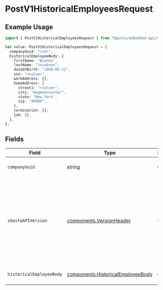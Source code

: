 # PostV1HistoricalEmployeesRequest

## Example Usage

```typescript
import { PostV1HistoricalEmployeesRequest } from "@gusto/embedded-api/models/operations/postv1historicalemployees.js";

let value: PostV1HistoricalEmployeesRequest = {
  companyUuid: "<id>",
  historicalEmployeeBody: {
    firstName: "Bianka",
    lastName: "Jacobson",
    dateOfBirth: "1969-05-22",
    ssn: "<value>",
    workAddress: {},
    homeAddress: {
      street1: "<value>",
      city: "Hegmanncester",
      state: "New York",
      zip: "46086",
    },
    termination: {},
    job: {},
  },
};
```

## Fields

| Field                                                                                                                                                                                                                        | Type                                                                                                                                                                                                                         | Required                                                                                                                                                                                                                     | Description                                                                                                                                                                                                                  |
| ---------------------------------------------------------------------------------------------------------------------------------------------------------------------------------------------------------------------------- | ---------------------------------------------------------------------------------------------------------------------------------------------------------------------------------------------------------------------------- | ---------------------------------------------------------------------------------------------------------------------------------------------------------------------------------------------------------------------------- | ---------------------------------------------------------------------------------------------------------------------------------------------------------------------------------------------------------------------------- |
| `companyUuid`                                                                                                                                                                                                                | *string*                                                                                                                                                                                                                     | :heavy_check_mark:                                                                                                                                                                                                           | The UUID of the company                                                                                                                                                                                                      |
| `xGustoAPIVersion`                                                                                                                                                                                                           | [components.VersionHeader](../../models/components/versionheader.md)                                                                                                                                                         | :heavy_minus_sign:                                                                                                                                                                                                           | Determines the date-based API version associated with your API call. If none is provided, your application's [minimum API version](https://docs.gusto.com/embedded-payroll/docs/api-versioning#minimum-api-version) is used. |
| `historicalEmployeeBody`                                                                                                                                                                                                     | [components.HistoricalEmployeeBody](../../models/components/historicalemployeebody.md)                                                                                                                                       | :heavy_check_mark:                                                                                                                                                                                                           | Create a historical employee.                                                                                                                                                                                                |